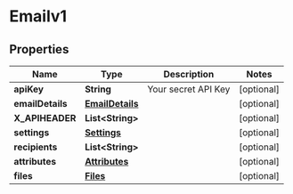 
# Emailv1

## Properties
Name | Type | Description | Notes
------------ | ------------- | ------------- | -------------
**apiKey** | **String** | Your secret API Key |  [optional]
**emailDetails** | [**EmailDetails**](EmailDetails.md) |  |  [optional]
**X_APIHEADER** | **List&lt;String&gt;** |  |  [optional]
**settings** | [**Settings**](Settings.md) |  |  [optional]
**recipients** | **List&lt;String&gt;** |  |  [optional]
**attributes** | [**Attributes**](Attributes.md) |  |  [optional]
**files** | [**Files**](Files.md) |  |  [optional]



